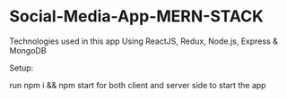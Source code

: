# Social-Media-App-MERN-STACK
Technologies used in this app
Using ReactJS, Redux, Node.js, Express & MongoDB 

Setup:

run npm i && npm start for both client and server side to start the app
